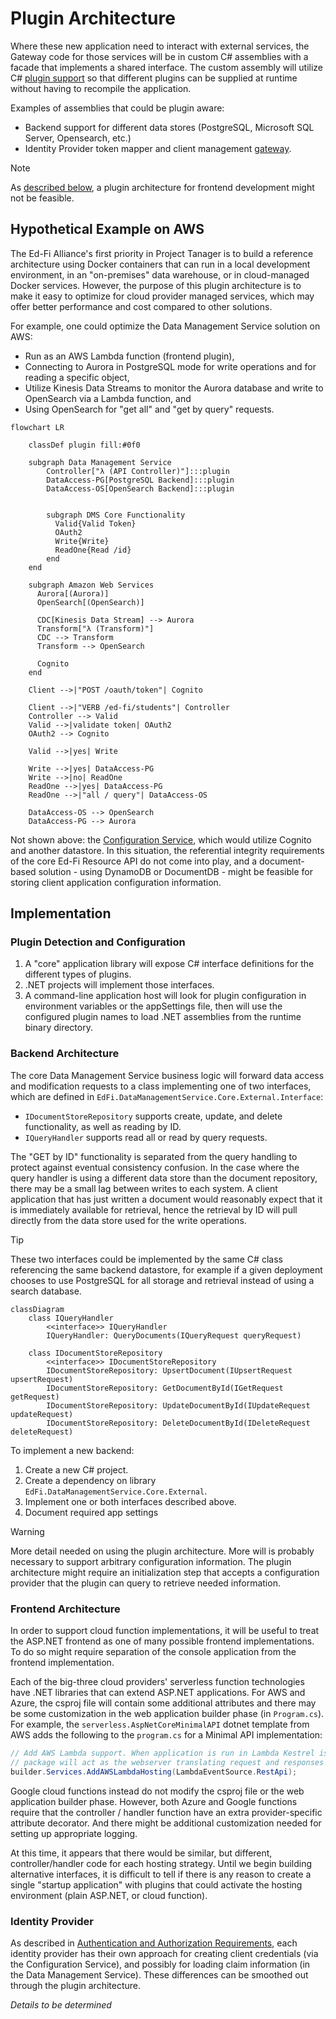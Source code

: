 # Plugin Architecture

Where these new application need to interact with external services, the Gateway
code for those services will be in custom C# assemblies with a facade that
implements a shared interface. The custom assembly will utilize C# [plugin
support](
https://learn.microsoft.com/en-us/dotnet/core/tutorials/creating-app-with-plugin-support)
so that different plugins can be supplied at runtime without having to recompile
the application.

Examples of assemblies that could be plugin aware:

* Backend support for different data stores (PostgreSQL, Microsoft SQL Server,
  Opensearch, etc.)
* Identity Provider token mapper and client management
  [gateway](https://martinfowler.com/articles/gateway-pattern.html).

> [!NOTE]
> As [described below](#frontend-architecture), a plugin architecture for
> frontend development might not be feasible.

## Hypothetical Example on AWS

The Ed-Fi Alliance's first priority in Project Tanager is to build a reference
architecture using Docker containers that can run in a local development
environment, in an "on-premises" data warehouse, or in cloud-managed Docker
services. However, the purpose of this plugin architecture is to make it easy to
optimize for cloud provider managed services, which may offer better performance and cost compared to other solutions.

For example, one could optimize the Data Management Service solution on AWS:

* Run as an AWS Lambda function (frontend plugin),
* Connecting to Aurora in PostgreSQL mode for write operations and for reading a
  specific object,
* Utilize Kinesis Data Streams to monitor the Aurora database and write to
  OpenSearch via a Lambda function, and
* Using OpenSearch for "get all" and "get by query" requests.

```mermaid
flowchart LR

    classDef plugin fill:#0f0

    subgraph Data Management Service
        Controller["λ (API Controller)"]:::plugin
        DataAccess-PG[PostgreSQL Backend]:::plugin
        DataAccess-OS[OpenSearch Backend]:::plugin


        subgraph DMS Core Functionality
          Valid{Valid Token}
          OAuth2
          Write{Write}
          ReadOne{Read /id}
        end
    end

    subgraph Amazon Web Services
      Aurora[(Aurora)]
      OpenSearch[(OpenSearch)]

      CDC[Kinesis Data Stream] --> Aurora
      Transform["λ (Transform)"]
      CDC --> Transform
      Transform --> OpenSearch

      Cognito
    end

    Client -->|"POST /oauth/token"| Cognito

    Client -->|"VERB /ed-fi/students"| Controller
    Controller --> Valid
    Valid -->|validate token| OAuth2
    OAuth2 --> Cognito

    Valid -->|yes| Write

    Write -->|yes| DataAccess-PG
    Write -->|no| ReadOne
    ReadOne -->|yes| DataAccess-PG
    ReadOne -->|"all / query"| DataAccess-OS

    DataAccess-OS --> OpenSearch
    DataAccess-PG --> Aurora
```

Not shown above: the [Configuration Service](./CS/), which would utilize Cognito
and another datastore. In this situation, the referential integrity requirements
of the core Ed-Fi Resource API do not come into play, and a document-based
solution - using DynamoDB or DocumentDB - might be feasible for storing client
application configuration information.

## Implementation

### Plugin Detection and Configuration

1. A "core" application library will expose C# interface definitions for the
  different types of plugins.
2. .NET projects will implement those interfaces.
3. A command-line application host will look for plugin configuration in
   environment variables or the appSettings file, then will use the configured
   plugin names to load .NET assemblies from the runtime binary directory.

### Backend Architecture

The core Data Management Service business logic will forward data access and
modification requests to a class implementing one of two interfaces, which are
defined in `EdFi.DataManagementService.Core.External.Interface`:

* `IDocumentStoreRepository` supports create, update, and delete functionality,
  as well as reading by ID.
* `IQueryHandler` supports read all or read by query requests.

The "GET by ID" functionality is separated from the query handling to protect
against eventual consistency confusion. In the case where the query handler is
using a different data store than the document repository, there may be a small
lag between writes to each system. A client application that has just written a
document would reasonably expect that it is immediately available for retrieval,
hence the retrieval by ID will pull directly from the data store used for the
write operations.

> [!TIP]
> These two interfaces could be implemented by the same C# class referencing the
> same backend datastore, for example if a given deployment chooses to use
> PostgreSQL for all storage and retrieval instead of using a search database.

```mermaid
classDiagram
    class IQueryHandler
        <<interface>> IQueryHandler
        IQueryHandler: QueryDocuments(IQueryRequest queryRequest)

    class IDocumentStoreRepository
        <<interface>> IDocumentStoreRepository
        IDocumentStoreRepository: UpsertDocument(IUpsertRequest upsertRequest)
        IDocumentStoreRepository: GetDocumentById(IGetRequest getRequest)
        IDocumentStoreRepository: UpdateDocumentById(IUpdateRequest updateRequest)
        IDocumentStoreRepository: DeleteDocumentById(IDeleteRequest deleteRequest)
```

To implement a new backend:

1. Create a new C# project.
2. Create a dependency on library `EdFi.DataManagementService.Core.External`.
3. Implement one or both interfaces described above.
4. Document required app settings

> [!WARNING]
> More detail needed on using the plugin architecture. More will is probably
> necessary to support arbitrary configuration information. The plugin architecture
> might require an initialization step that accepts a configuration provider
> that the plugin can query to retrieve needed information.

### Frontend Architecture

In order to support cloud function implementations, it will be useful to treat
the ASP.NET frontend as one of many possible frontend implementations. To do so
might require separation of the console application from the frontend
implementation.

Each of the big-three cloud providers' serverless function technologies have
.NET libraries that can extend ASP.NET applications. For AWS and Azure, the
csproj file will contain some additional attributes and there may be some
customization in the web application builder phase (in `Program.cs`). For
example, the `serverless.AspNetCoreMinimalAPI` dotnet template from AWS adds the
following to the `program.cs` for a Minimal API implementation:

```csharp
// Add AWS Lambda support. When application is run in Lambda Kestrel is swapped out as the web server with Amazon.Lambda.AspNetCoreServer. This
// package will act as the webserver translating request and responses between the Lambda event source and ASP.NET Core.
builder.Services.AddAWSLambdaHosting(LambdaEventSource.RestApi);
```

Google cloud functions instead do not modify the csproj file or the web
application builder phase. However, both Azure and Google functions require that
the controller / handler function have an extra provider-specific attribute
decorator. And there might be additional customization needed for setting up
appropriate logging.

At this time, it appears that there would be similar, but different,
controller/handler code for each hosting strategy. Until we begin building
alternative interfaces, it is difficult to tell if there is any reason to create
a single "startup application" with plugins that could activate the hosting
environment (plain ASP.NET, or cloud function).

### Identity Provider

As described in [Authentication and Authorization Requirements](./AUTH.md), each
identity provider has their own approach for creating client credentials (via
the Configuration Service), and possibly for loading claim information (in the
Data Management Service). These differences can be smoothed out through the
plugin architecture.

_Details to be determined_
